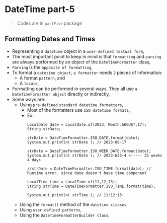 

# DateTime part-5

> Codes are in `partFive` package

## Formatting Dates and Times
- Representing a `datetime` object in a `user-defined textual form`,
- The most important point to keep in mind is that `formatting` and `parsing` are always performed by an object of the `DateTimeFormatter` class,
- `Parsing` is the `opposite of formatting`,
- To format a `datetime object`, `a formatter` needs `2` pieces of information:
  - A format `pattern`, and 
  - A `locale`,
- Formatting can be performed in several ways. They all use `a DateTimeFormatter object` directly or indirectly,
- Some ways are:
  - Using `pre-defined` `standard datetime formatters`,
    - Most of the formatters use `ISO datetime formats`,
    - Ex:
      ```
      LocalDate date = LocalDate.of(2023, Month.AUGUST,17);
      String strDate;

      strDate = DateTimeFormatter.ISO_DATE.format(date);
      System.out.println( strDate ); // 2023-08-17

      strDate = DateTimeFormatter.ISO_WEEK_DATE.format(date);
      System.out.println( strDate ); // 2023-W33-4 <----- 33 weeks 4 days

      //strDate = DateTimeFormatter.ISO_TIME.format(date); // Runtime error. since date doesn't have time component

      LocalTime time = LocalTime.of(11,12,13);
      String strTime = DateTimeFormatter.ISO_TIME.format(time);

      System.out.println( strTime ); // 11:12:13
      ```
  - Using the `format()` method of the `datetime classes`,
  - Using `user-defined patterns`,
  - Using the `DateTimeFormatterBuilder class`,
